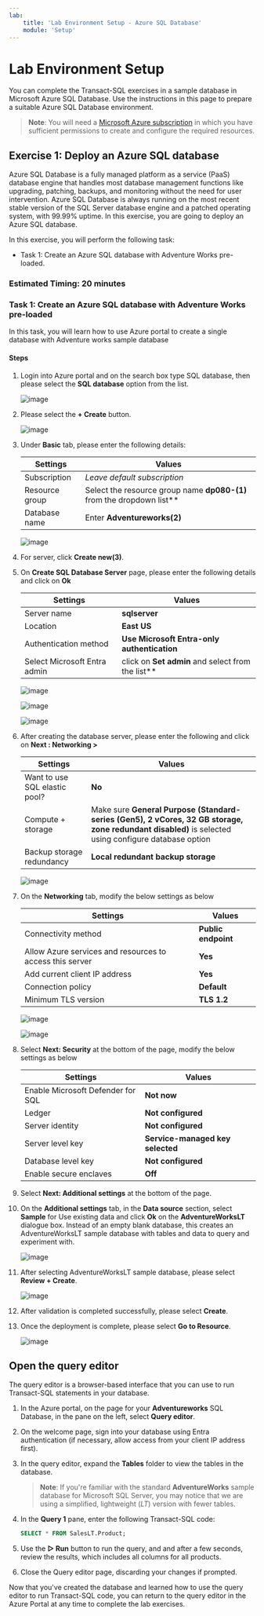 ```yaml
---
lab:
    title: 'Lab Environment Setup - Azure SQL Database'
    module: 'Setup'
---
```


# Lab Environment Setup

You can complete the Transact-SQL exercises in a sample database in Microsoft Azure SQL Database. Use the instructions in this page to prepare a suitable Azure SQL Database environment.

> **Note**: You will need a [Microsoft Azure subscription](https://azure.microsoft.com/free) in which you have sufficient permissions to create and configure the required resources.

## Exercise 1: Deploy an Azure SQL database

Azure SQL Database is a fully managed platform as a service (PaaS) database engine that handles most database management functions like upgrading, patching, backups, and monitoring without the need for user intervention. Azure SQL Database is always running on the most recent stable version of the SQL Server database engine and a patched operating system, with 99.99% uptime. In this exercise, you are going to deploy an Azure SQL database. 

In this exercise, you will perform the following task:

+ Task 1: Create an Azure SQL database with Adventure Works pre-loaded.

### Estimated Timing: 20 minutes

### Task 1: Create an Azure SQL database with Adventure Works pre-loaded

In this task, you will learn how to use Azure portal to create a single database with Adventure works sample database

#### Steps

1. Login into Azure portal and on the search box type SQL database, then please select the **SQL database** option from the list.

   ![image](../media/Nimage-38.png)

2. Please select the **+ Create** button.

   ![image](../media/Nimage-39.png)


3. Under **Basic** tab, please enter the following details:

    | Settings | Values |
    |  -- | -- |
    | Subscription | *Leave default subscription* |
    | Resource group | Select the resource group name **dp080-<inject key="DeploymentID" enableCopy="false"/>(1)** from the dropdown list** |
    | Database name | Enter **Adventureworks(2)** |
   
    ![image](../media/set1n.png) 

4. For server, click **Create new(3)**.

5. On **Create SQL Database Server** page, please enter the following details and click on **Ok**

    | Settings | Values |
    |  -- | -- |      
    | Server name | **sqlserver<inject key="DeploymentID" enableCopy="false"/>** |
    | Location | **East US** |
    | Authentication method | **Use Microsoft Entra-only authentication** |
    | Select Microsoft Entra admin | click on **Set admin** and select **<inject key="AzureAdUserEmail"></inject>** from the list** |
    
    ![image](../media/set2n.png)   

    ![image](../media/set3n.png)  

    ![image](../media/set4n.png)  

6. After creating the database server, please enter the following and click on **Next : Networking >**

    | Settings | Values |
    |  -- | -- |      
    | Want to use SQL elastic pool? | **No** |    |
    | Compute + storage | Make sure **General Purpose (Standard-series (Gen5), 2 vCores, 32 GB storage, zone redundant disabled)** is selected using configure database option   |
    | Backup storage redundancy |  **Local redundant backup storage** |
    
    ![image](../media/set5n.png)
 
7. On the **Networking** tab, modify the below settings as below
   
    | Settings | Values |
    |----------|--------|
    |Connectivity method | **Public endpoint** |
    |Allow Azure services and resources to access this server | **Yes** |
    | Add current client IP address | **Yes**  |
    | Connection policy | **Default** |
    | Minimum TLS version | **TLS 1.2** |

    ![image](../media/set6n.png)

    ![image](../media/set7n.png)

8. Select **Next: Security** at the bottom of the page, modify the below settings as below

   | Settings | Values |
   |----------|--------|
   | Enable Microsoft Defender for SQL | **Not now** |
   | Ledger | **Not configured**  |
   | Server identity | **Not configured** |
   | Server level key | **Service-managed key selected** |
   | Database level key | **Not configured** |
   | Enable secure enclaves | **Off** |

9. Select **Next: Additional settings** at the bottom of the page.

10. On the **Additional settings** tab, in the **Data source** section, select **Sample** for Use existing data and click **Ok** on the **AdventureWorksLT** dialogue box. Instead of an empty blank database, this creates an AdventureWorksLT sample database with tables and data to query and experiment with.

    ![image](../media/Nimage-42.png)

11. After selecting AdventureWorksLT sample database, please select **Review + Create**.

    ![image](../media/Nimage-43.png)

12. After validation is completed successfully, please select **Create**.
 
13. Once the deployment is complete, please select **Go to Resource**.

    ![image](../media/Nimage-44.png)


## Open the query editor

The query editor is a browser-based interface that you can use to run Transact-SQL statements in your database.

1. In the Azure portal, on the page for your **Adventureworks** SQL Database, in the pane on the left, select **Query editor**.
1. On the welcome page, sign into your database using Entra authentication (if necessary, allow access from your client IP address first).
1. In the query editor, expand the **Tables** folder to view the tables in the database.

    > **Note**: If you're familiar with the standard **AdventureWorks** sample database for Microsoft SQL Server, you may notice that we are using a simplified, lightweight (*LT*) version with fewer tables.

1. In the **Query 1** pane, enter the following Transact-SQL code:

    ```sql
    SELECT * FROM SalesLT.Product;
    ```

1. Use the **&#9655; Run** button to run the query, and and after a few seconds, review the results, which includes all columns for all products.
1. Close the Query editor page, discarding your changes if prompted.

Now that you've created the database and learned how to use the query editor to run Transact-SQL code, you can return to the query editor in the Azure Portal at any time to complete the lab exercises.



